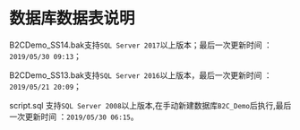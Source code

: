 # 数据库数据表说明


B2CDemo_SS14.bak支持`SQL Server 2017`以上版本；最后一次更新时间 ：`2019/05/30 09:13`；

B2CDemo_SS13.bak支持`SQL Server 2016`以上版本，最后一次更新时间 ：`2019/05/21 20:09`；

script.sql 支持`SQL Server 2008`以上版本,在手动新建数据库`B2C_Demo`后执行,最后一次更新时间 ：`2019/05/30 06:15`。
